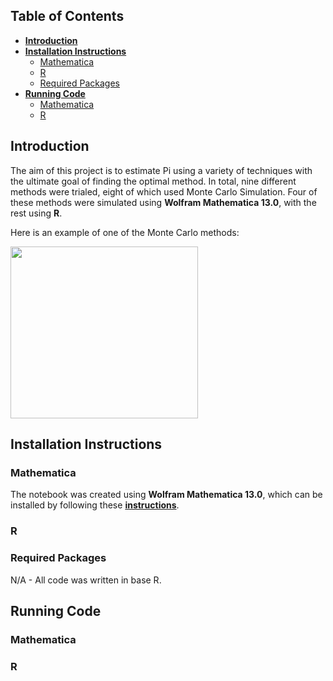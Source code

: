 ## Table of Contents
- [**Introduction**](https://github.com/ACM40960/project-EllenBennett/new/main?readme=1#introduction)
- [**Installation Instructions**](https://github.com/ACM40960/project-EllenBennett/new/main?readme=1#installation-instructions)
  - [Mathematica](https://github.com/ACM40960/project-EllenBennett/new/main?readme=1#mathematica)
  - [R](https://github.com/ACM40960/project-EllenBennett/new/main?readme=1#r)
  - [Required Packages](https://github.com/ACM40960/project-EllenBennett/new/main?readme=1#required-packages)
- [**Running Code**](https://github.com/ACM40960/project-EllenBennett/new/main?readme=1#running-code)
  - [Mathematica](https://github.com/ACM40960/project-EllenBennett/new/main?readme=1#mathematica-1)
  - [R](https://github.com/ACM40960/project-EllenBennett/new/main?readme=1#r-1)

## Introduction

   The aim of this project is to estimate Pi using a variety of techniques with the ultimate goal of finding the optimal method. In total, nine different methods were trialed, eight of which used Monte Carlo Simulation. Four of these methods were simulated using **Wolfram Mathematica 13.0**, with the rest  using **R**.
   
   Here is an example of one of the Monte Carlo methods:
  
   <img src="https://github.com/ACM40960/project-EllenBennett/blob/main/gif_of_quadrant_method.gif" width="300" height="275"/>

## Installation Instructions
### Mathematica

The notebook was created using **Wolfram Mathematica 13.0**, which can be installed by following these [**instructions**](https://reference.wolfram.com/language/tutorial/InstallingMathematica.html). 
### R
### Required Packages

N/A - All code was written in base R.

## Running Code
### Mathematica
### R
